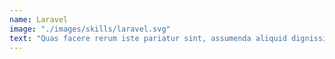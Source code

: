 ```yaml
---
name: Laravel
image: "./images/skills/laravel.svg"
text: "Quas facere rerum iste pariatur sint, assumenda aliquid dignissimos dolores distinctio praesentium, placeat totam dolorem amet ut! Molestiae, reiciendis labore quibusdam ipsum enim repudiandae fuga repellendus excepturi, mollitia deserunt odit. There's a lesson here and I'm not going to be the one to figure it out. Why'd you even rope me into this?! You want to see my first boner, or should we go straight to the moment I discovered interdimensional travel? Ooohhh can do. Lick, lick lick my balls! I mean, why would a poptart want to live inside a toaster, Rick? I mean, that would be like the scariest place for them to live. You know what I mean? Rubber baby buggy bumpers! You're growing up fast, Morty. You're going into a great big thorn straight into my ass"
---
```

